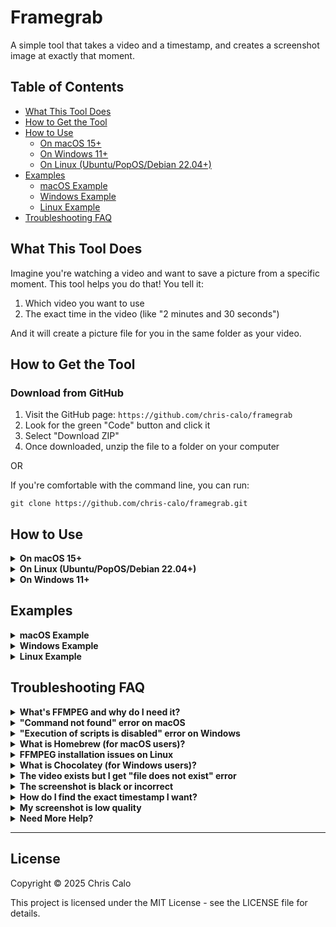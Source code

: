 # Framegrab

A simple tool that takes a video and a timestamp, and creates a screenshot image at exactly that moment.

## Table of Contents

- [What This Tool Does](#what-this-tool-does)
- [How to Get the Tool](#how-to-get-the-tool)
- [How to Use](#how-to-use)
  - [On macOS 15+](#on-macos-15)
  - [On Windows 11+](#on-windows-11)
  - [On Linux (Ubuntu/PopOS/Debian 22.04+)](#on-linux-ubuntupoposexamian-2204)
- [Examples](#examples)
  - [macOS Example](#macos-example)
  - [Windows Example](#windows-example)
  - [Linux Example](#linux-example)
- [Troubleshooting FAQ](#troubleshooting-faq)

## What This Tool Does

Imagine you're watching a video and want to save a picture from a specific moment. This tool helps you do that! You tell it:
1. Which video you want to use
2. The exact time in the video (like "2 minutes and 30 seconds")

And it will create a picture file for you in the same folder as your video.

## How to Get the Tool

### Download from GitHub

1. Visit the GitHub page: `https://github.com/chris-calo/framegrab`
2. Look for the green "Code" button and click it
3. Select "Download ZIP"
4. Once downloaded, unzip the file to a folder on your computer

OR

If you're comfortable with the command line, you can run:
```
git clone https://github.com/chris-calo/framegrab.git
```

## How to Use

<details>
<summary><b>On macOS 15+</b></summary>

1. Open Terminal (find it in Applications > Utilities)
2. Navigate to where you saved the scripts:
   ```
   cd path/to/framegrab
   ```
3. Make the script executable (you only need to do this once):
   ```
   chmod +x framegrab.sh
   ```
4. Run the tool with your video and timestamp:
   ```
   ./framegrab.sh path/to/your/video.mp4 01:23.456
   ```
   
   The timestamp format is: minutes:seconds.milliseconds
</details>

<details>
<summary><b>On Linux (Ubuntu/PopOS/Debian 22.04+)</b></summary>

1. First, make sure FFMPEG is installed (required):
   ```
   sudo apt install ffmpeg
   ```

2. Open Terminal
3. Navigate to where you saved the scripts:
   ```
   cd path/to/framegrab
   ```
4. Make the script executable (you only need to do this once):
   ```
   chmod +x framegrab.sh
   ```
5. Run the tool with your video and timestamp:
   ```
   ./framegrab.sh path/to/your/video.mp4 01:23.456
   ```
   
   The timestamp format is: minutes:seconds.milliseconds
</details>

<details>
<summary><b>On Windows 11+</b></summary>

1. Open PowerShell (right-click on the Start button and select "Windows PowerShell")
2. Navigate to where you saved the scripts:
   ```
   cd path\to\framegrab
   ```
3. Run the tool with your video and timestamp:
   ```
   .\framegrab.ps1 path\to\your\video.mp4 01:23.456
   ```
   
   The timestamp format is: minutes:seconds.milliseconds
</details>

## Examples

<details>
<summary><b>macOS Example</b></summary>

Let's say you have a video called "birthday_party.mp4" in your Downloads folder, and you want a screenshot at 2 minutes and 15.5 seconds:

```
./framegrab.sh ~/Downloads/birthday_party.mp4 02:15.5
```

This will create a file called "birthday_party-02-15-5.png" in your Downloads folder.
</details>

<details>
<summary><b>Windows Example</b></summary>

Let's say you have a video called "holiday_video.mp4" on your desktop, and you want a screenshot at 3 minutes and 45 seconds:

```
.\framegrab.ps1 C:\Users\YourName\Desktop\holiday_video.mp4 03:45.000
```

This will create a file called "holiday_video-03-45-000.png" on your desktop.
</details>

<details>
<summary><b>Linux Example</b></summary>

Let's say you have a video called "lecture.mp4" in your Videos folder, and you want a screenshot at 5 minutes and 12 seconds:

```
./framegrab.sh ~/Videos/lecture.mp4 05:12.000
```

This will create a file called "lecture-05-12-000.png" in your Videos folder.
</details>

## Troubleshooting FAQ

<details>
<summary><b>What's FFMPEG and why do I need it?</b></summary>

FFMPEG is a free tool that helps work with videos. Our script uses it to extract images from your videos. Don't worry, the script will help you install it if you don't have it.
</details>

<details>
<summary><b>"Command not found" error on macOS</b></summary>

If you see an error like "command not found," try these steps:

1. Make sure you're in the right folder where the script is saved
2. Check that you've made the script executable with: `chmod +x framegrab.sh`
</details>

<details>
<summary><b>"Execution of scripts is disabled" error on Windows</b></summary>

If Windows doesn't let you run the script, you might need to change the execution policy:

1. Open PowerShell as Administrator (right-click, "Run as Administrator")
2. Run this command:
   ```
   Set-ExecutionPolicy RemoteSigned -Scope CurrentUser
   ```
3. Try running the script again
</details>

<details>
<summary><b>What is Homebrew (for macOS users)?</b></summary>

Homebrew is like an app store for your Mac's Terminal. It helps install useful tools like FFMPEG. 

**Important**: Homebrew requires Xcode (or Xcode Command Line Tools) to be installed. If you don't have it:

1. Install Xcode Command Line Tools by opening Terminal and running:
   ```
   xcode-select --install
   ```
2. Follow the on-screen instructions to complete the installation

Then, to install Homebrew:

1. Open Terminal
2. Paste and run this command:
   ```
   /bin/bash -c "$(curl -fsSL https://raw.githubusercontent.com/Homebrew/install/HEAD/install.sh)"
   ```
3. Follow the instructions on screen
</details>

<details>
<summary><b>FFMPEG installation issues on Linux</b></summary>

If you have trouble installing FFMPEG on your Linux system:

1. Make sure your package lists are up-to-date:
   ```
   sudo apt update
   ```

2. Then try installing FFMPEG again:
   ```
   sudo apt install ffmpeg
   ```

If you're still having issues, it might be due to repository configuration. On Ubuntu/PopOS or other Debian-based systems, FFMPEG should be available in the standard repositories.
</details>

<details>
<summary><b>What is Chocolatey (for Windows users)?</b></summary>

Chocolatey is like an app store for your Windows command line. It helps install useful tools like FFMPEG. If our script suggests installing it, you can:

1. Open PowerShell as Administrator (right-click, "Run as Administrator")
2. Paste and run this command:
   ```
   Set-ExecutionPolicy Bypass -Scope Process -Force; [System.Net.ServicePointManager]::SecurityProtocol = [System.Net.ServicePointManager]::SecurityProtocol -bor 3072; iex ((New-Object System.Net.WebClient).DownloadString('https://community.chocolatey.org/install.ps1'))
   ```
3. Once installed, restart PowerShell before using our tool
</details>

<details>
<summary><b>The video exists but I get "file does not exist" error</b></summary>

Make sure you're using the correct path to your video. For example:

- On macOS: Use `~/Documents/myvideo.mp4` for files in your Documents folder
- On Windows: Use full paths like `C:\Users\YourName\Videos\myvideo.mp4`
- On Linux: Use `~/Videos/myvideo.mp4` for files in your Videos folder

If your path has spaces, put it in quotes:
- macOS: `./framegrab.sh "~/My Videos/birthday party.mp4" 01:23.456`
- Windows: `.\framegrab.ps1 "C:\Users\YourName\My Videos\birthday party.mp4" 01:23.456`
- Linux: `./framegrab.sh "~/My Videos/birthday party.mp4" 01:23.456`
</details>

<details>
<summary><b>The screenshot is black or incorrect</b></summary>

This could happen if:
1. The timestamp is beyond the length of the video
2. The video format is unusual or corrupted

Try a different timestamp or check if the video plays correctly in a media player.
</details>

<details>
<summary><b>How do I find the exact timestamp I want?</b></summary>

1. Play your video in VLC media player or similar
2. Pause at the exact frame you want
3. Note the time displayed (usually at the bottom of the player)
4. Use that time as your timestamp
</details>

<details>
<summary><b>My screenshot is low quality</b></summary>

The tool creates screenshots at the same quality as your video. If your video is low resolution, the screenshot will be too.
</details>

<details>
<summary><b>Need More Help?</b></summary>

If you're still having trouble, please create an issue on our GitHub page with:
1. The exact command you ran
2. The error message you received
3. Your operating system version

We'll help you sort it out!
</details>

---

## License

Copyright © 2025 Chris Calo

This project is licensed under the MIT License - see the LICENSE file for details.

